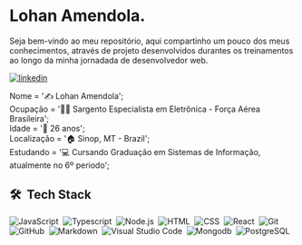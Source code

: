   # Lohan Amendola. 
  
Seja bem-vindo ao meu repositório, aqui compartinho um pouco dos meus conhecimentos, através de projeto desenvolvidos durantes os treinamentos ao longo da minha jornadada de desenvolvedor web. 
  
  <a href="https://www.linkedin.com/in/lohan-amendola-a09b93154/" target="_blank">
  <img align="center" src="https://img.shields.io/badge/-Lohan Amendola-05122A?style=flat&logo=linkedin" alt="linkedin"/>
  </a>
    
  Nome                    = '✍️ Lohan Amendola';</br>
  Ocupação                = '👨‍🏫 Sargento Especialista em Eletrônica - Força Aérea Brasileira';</br>
  Idade                   = '👱‍ 26 anos'; </br>
  Localização             = '🏠 Sinop, MT - Brazil';                                                                    
  Estudando               = '💻 Cursando Graduação em Sistemas de Informação, atualmente no 6º periodo';</br>
  
 
  
 ## 🛠 &nbsp;Tech Stack
![JavaScript](https://img.shields.io/badge/-JavaScript-05122A?style=flat&logo=javascript)&nbsp;
![Typescript](https://img.shields.io/badge/-Typescript-05122A?style=flat&logo=typescript)&nbsp;
![Node.js](https://img.shields.io/badge/-Node.js-05122A?style=flat&logo=node.js)&nbsp;
![HTML](https://img.shields.io/badge/-HTML-05122A?style=flat&logo=HTML5)&nbsp;
![CSS](https://img.shields.io/badge/-CSS-05122A?style=flat&logo=CSS3&logoColor=1572B6)&nbsp;
![React](https://img.shields.io/badge/-React-05122A?style=flat&logo=react)&nbsp;
![Git](https://img.shields.io/badge/-Git-05122A?style=flat&logo=git)&nbsp;
![GitHub](https://img.shields.io/badge/-GitHub-05122A?style=flat&logo=github)&nbsp;
![Markdown](https://img.shields.io/badge/-Markdown-05122A?style=flat&logo=markdown)&nbsp;
![Visual Studio Code](https://img.shields.io/badge/-Visual%20Studio%20Code-05122A?style=flat&logo=visual-studio-code&logoColor=007ACC)&nbsp;
![Mongodb](https://img.shields.io/badge/-MongoDB-05122A?style=flat&logo=mongodb)&nbsp;
![PostgreSQL](https://img.shields.io/badge/-PostgreSQL-05122A?style=flat&logo=postgresql)&nbsp;
  

<!---
lohanmattos/lohanmattos is a ✨ special ✨ repository because its `README.md` (this file) appears on your GitHub profile.
You can click the Preview link to take a look at your changes.
--->


